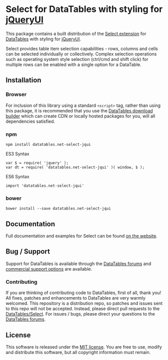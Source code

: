# Select for DataTables with styling for [jQueryUI](http://jqueryui.com/)

This package contains a built distribution of the [Select extension](https://datatables.net/extensions/select) for [DataTables](https://datatables.net/) with styling for [jQueryUI](http://jqueryui.com/).

Select provides table item selection capabilities - rows, columns and cells can be selected individually or collectively. Complex selection operations such as operating system style selection (ctrl/cmd and shift click) for multiple rows can be enabled with a single option for a DataTable.


## Installation

### Browser

For inclusion of this library using a standard `<script>` tag, rather than using this package, it is recommended that you use the [DataTables download builder](//datatables.net/download) which can create CDN or locally hosted packages for you, will all dependencies satisfied.

### npm

```
npm install datatables.net-select-jqui
```

ES3 Syntax
```
var $ = require( 'jquery' );
var dt = require( 'datatables.net-select-jqui' )( window, $ );
```

ES6 Syntax
```
import 'datatables.net-select-jqui'
```

### bower

```
bower install --save datatables.net-select-jqui
```



## Documentation

Full documentation and examples for Select can be found [on the website](https://datatables.net/extensions/select).


## Bug / Support

Support for DataTables is available through the [DataTables forums](//datatables.net/forums) and [commercial support options](//datatables.net/support) are available.


### Contributing

If you are thinking of contributing code to DataTables, first of all, thank you! All fixes, patches and enhancements to DataTables are very warmly welcomed. This repository is a distribution repo, so patches and issues sent to this repo will not be accepted. Instead, please direct pull requests to the [DataTables/Select](http://github.com/DataTables/Select). For issues / bugs, please direct your questions to the [DataTables forums](//datatables.net/forums).


## License

This software is released under the [MIT license](//datatables.net/license). You are free to use, modify and distribute this software, but all copyright information must remain.

